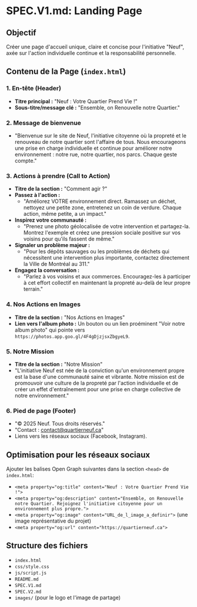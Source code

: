 # SPEC.V1.md: Landing Page

## Objectif

Créer une page d'accueil unique, claire et concise pour l'initiative "Neuf", axée sur l'action individuelle continue et la responsabilité personnelle.

## Contenu de la Page (`index.html`)

### 1. En-tête (Header)

-   **Titre principal :** "Neuf : Votre Quartier Prend Vie !"
-   **Sous-titre/message clé :** "Ensemble, on Renouvelle notre Quartier."

### 2. Message de bienvenue

-   "Bienvenue sur le site de Neuf, l'initiative citoyenne où la propreté et le renouveau de notre quartier sont l'affaire de tous. Nous encourageons une prise en charge individuelle et continue pour améliorer notre environnement : notre rue, notre quartier, nos parcs. Chaque geste compte."

### 3. Actions à prendre (Call to Action)

-   **Titre de la section :** "Comment agir ?"
-   **Passez à l'action :**
    -   "Améliorez VOTRE environnement direct. Ramassez un déchet, nettoyez une petite zone, entretenez un coin de verdure. Chaque action, même petite, a un impact."
-   **Inspirez votre communauté :**
    -   "Prenez une photo géolocalisée de votre intervention et partagez-la. Montrez l'exemple et créez une pression sociale positive sur vos voisins pour qu'ils fassent de même."
-   **Signaler un problème majeur :**
    -   "Pour les dépôts sauvages ou les problèmes de déchets qui nécessitent une intervention plus importante, contactez directement la Ville de Montréal au 311."
-   **Engagez la conversation :**
    -   "Parlez à vos voisins et aux commerces. Encouragez-les à participer à cet effort collectif en maintenant la propreté au-delà de leur propre terrain."

### 4. Nos Actions en Images

-   **Titre de la section :** "Nos Actions en Images"
-   **Lien vers l'album photo :** Un bouton ou un lien proéminent "Voir notre album photo" qui pointe vers `https://photos.app.goo.gl/4F4gDjzjsxZbgyeL9`.

### 5. Notre Mission

-   **Titre de la section :** "Notre Mission"
-   "L'initiative Neuf est née de la conviction qu'un environnement propre est la base d'une communauté saine et vibrante. Notre mission est de promouvoir une culture de la propreté par l'action individuelle et de créer un effet d'entraînement pour une prise en charge collective de notre environnement."

### 6. Pied de page (Footer)

-   "© 2025 Neuf. Tous droits réservés."
-   "Contact : contact@quartierneuf.ca"
-   Liens vers les réseaux sociaux (Facebook, Instagram).

## Optimisation pour les réseaux sociaux

Ajouter les balises Open Graph suivantes dans la section `<head>` de `index.html`:

-   `<meta property="og:title" content="Neuf : Votre Quartier Prend Vie !">`
-   `<meta property="og:description" content="Ensemble, on Renouvelle notre Quartier. Rejoignez l'initiative citoyenne pour un environnement plus propre.">`
-   `<meta property="og:image" content="URL_de_l_image_a_definir">` (une image représentative du projet)
-   `<meta property="og:url" content="https://quartierneuf.ca">`

## Structure des fichiers

-   `index.html`
-   `css/style.css`
-   `js/script.js`
-   `README.md`
-   `SPEC.V1.md`
-   `SPEC.V2.md`
-   `images/` (pour le logo et l'image de partage)
